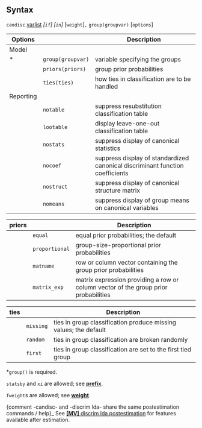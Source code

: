 ## Syntax

`candisc`
[varlist](http://www.stata.com/help.cgi?varlist)
_\[`if`\] \[`in`\]_ \[`weight`\]`,`
`group(groupvar)` \[`options`\]

| Options   |                   | Description                                                                   |
|-----------|-------------------|-------------------------------------------------------------------------------|
| Model     |                   |                                                                               |
| \*        | `group(groupvar)` | variable specifying the groups                                                |
|           | `priors(priors)`  | group prior probabilities                                                     |
|           | `ties(ties)`      | how ties in classification are to be handled                                  |
| Reporting |                   |                                                                               |
|           | `notable`         | suppress resubstitution classification table                                  |
|           | `lootable`        | display leave-one-out classification table                                    |
|           | `nostats`         | suppress display of canonical statistics                                      |
|           | `nocoef`          | suppress display of standardized canonical discriminant function coefficients |
|           | `nostruct`        | suppress display of canonical structure matrix                                |
|           | `nomeans`         | suppress display of group means on canonical variables                        |

| priors |                | Description                                                                         |
|--------|----------------|-------------------------------------------------------------------------------------|
|        | `equal`        | equal prior probabilities; the default                                              |
|        | `proportional` | group-size-proportional prior probabilities                                         |
|        | `matname`      | row or column vector containing the group prior probabilities                       |
|        | `matrix_exp`   | matrix expression providing a row or column vector of the group prior probabilities |

| ties |           | Description                                                      |
|------|-----------|------------------------------------------------------------------|
|      | `missing` | ties in group classification produce missing values; the default |
|      | `random`  | ties in group classification are broken randomly                 |
|      | `first`   | ties in group classification are set to the first tied group     |

\*`group()` is required.

`statsby` and `xi` are allowed; see
[<strong>prefix</strong>](http://www.stata.com/help.cgi?prefix).

`fweight`s are allowed; see
[<strong>weight</strong>](http://www.stata.com/help.cgi?weight).

<span
options="-candisc- and -discrim lda- share the same postestimation commands / help">{comment
-candisc- and -discrim lda- share the same postestimation commands /
help}_ See
[<strong>[MV]</strong> discrim lda postestimation](http://www.stata.com/help.cgi?discrim_lda_postestimation)
for features available after estimation.
